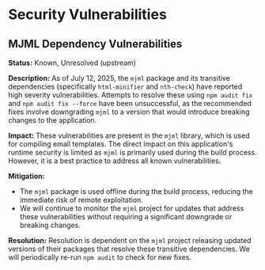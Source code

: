 # Security Vulnerabilities

## MJML Dependency Vulnerabilities

**Status:** Known, Unresolved (upstream)

**Description:**
As of July 12, 2025, the `mjml` package and its transitive dependencies (specifically `html-minifier` and `nth-check`) have reported high severity vulnerabilities. Attempts to resolve these using `npm audit fix` and `npm audit fix --force` have been unsuccessful, as the recommended fixes involve downgrading `mjml` to a version that would introduce breaking changes to the application.

**Impact:**
These vulnerabilities are present in the `mjml` library, which is used for compiling email templates. The direct impact on this application's runtime security is limited as `mjml` is primarily used during the build process. However, it is a best practice to address all known vulnerabilities.

**Mitigation:**
- The `mjml` package is used offline during the build process, reducing the immediate risk of remote exploitation.
- We will continue to monitor the `mjml` project for updates that address these vulnerabilities without requiring a significant downgrade or breaking changes.

**Resolution:**
Resolution is dependent on the `mjml` project releasing updated versions of their packages that resolve these transitive dependencies. We will periodically re-run `npm audit` to check for new fixes.
